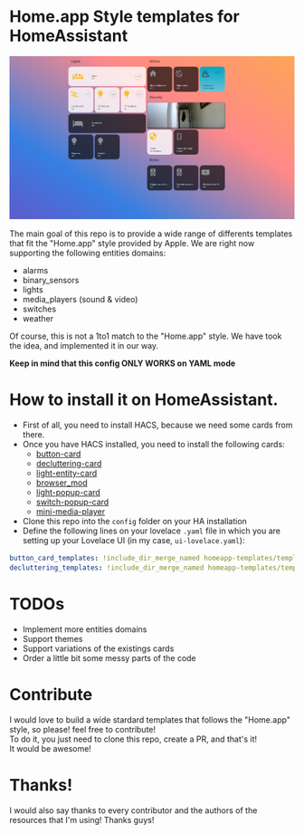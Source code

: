 # Home.app Style templates for HomeAssistant

![Lovelace](https://raw.githubusercontent.com/asierralozano/homeapp-templates/master/resources/HALovelace.PNG "Lovelace")

The main goal of this repo is to provide a wide range of differents templates that fit the "Home.app" style provided by Apple. 
We are right now supporting the following entities domains:
* alarms
* binary_sensors
* lights
* media_players (sound & video)
* switches
* weather

Of course, this is not a 1to1 match to the "Home.app" style. We have took the idea, and implemented it in our way.

**Keep in mind that this config ONLY WORKS on YAML mode**

# How to install it on HomeAssistant.
* First of all, you need to install HACS, because we need some cards from there.
* Once you have HACS installed, you need to install the following cards:
  * [button-card](https://github.com/custom-cards/button-card)
  * [decluttering-card](https://github.com/custom-cards/decluttering-card)
  * [light-entity-card](https://github.com/ljmerza/light-entity-card)
  * [browser_mod](https://github.com/thomasloven/hass-browser_mod)
  * [light-popup-card](https://github.com/DBuit/light-popup-card)
  * [switch-popup-card](https://github.com/DBuit/switch-popup-card)
  * [mini-media-player](https://github.com/kalkih/mini-media-player)
* Clone this repo into the `config` folder on your HA installation
* Define the following lines on your lovelace `.yaml` file in which you are setting up your Lovelace UI (in my case, `ui-lovelace.yaml`):
```yaml
button_card_templates: !include_dir_merge_named homeapp-templates/templates/button-card
decluttering_templates: !include_dir_merge_named homeapp-templates/templates/decluttering-card
```

# TODOs
* Implement more entities domains
* Support themes
* Support variations of the existings cards
* Order a little bit some messy parts of the code

# Contribute
I would love to build a wide stardard templates that follows the "Home.app" style, so please! feel free to contribute!  
To do it, you just need to clone this repo, create a PR, and that's it!  
It would be awesome!

# Thanks!
I would also say thanks to every contributor and the authors of the resources that I'm using! Thanks guys! 